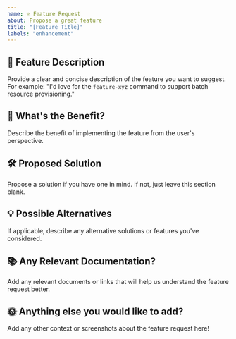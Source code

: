 ```yaml
---
name: ⭐ Feature Request
about: Propose a great feature
title: "[Feature Title]"
labels: "enhancement"
---
```


## 🌟 Feature Description
Provide a clear and concise description of the feature you want to suggest.
For example: "I'd love for the `feature-xyz` command to support batch resource provisioning."

## 🚀 What's the Benefit?
Describe the benefit of implementing the feature from the user's perspective.

## 🛠️ Proposed Solution
Propose a solution if you have one in mind. If not, just leave this section blank.

## 💡 Possible Alternatives
If applicable, describe any alternative solutions or features you've considered.

## 📚 Any Relevant Documentation?
Add any relevant documents or links that will help us understand the feature request better.

## 🌞 Anything else you would like to add?
Add any other context or screenshots about the feature request here!
